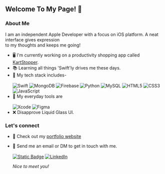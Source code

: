 ## Welcome To My Page! 👋

<!--
**ashish-brahma/ashish-brahma** is a ✨ _special_ ✨ repository because its `README.md` (this file) appears on your GitHub profile.

Here are some ideas to get you started:

- 🔭 I’m currently working on ...
- 🌱 I’m currently learning ...
- 👯 I’m looking to collaborate on ...
- 🤔 I’m looking for help with ...
- 💬 Ask me about ...
- 📫 How to reach me: ...
- 😄 Pronouns: ...
- ⚡ Fun fact: ...
-->

### About Me

I am an independent Apple Developer with a focus on iOS platform. A neat interface gives expression  <br/>
to my thoughts and keeps me going!

- 🖥 I'm currently working on a productivity shopping app called [KartStopper](https://github.com/ashish-brahma/KartStopper).
- 📚 Learning all things 'Swift'ly drives me these days.
- 🧰 My tech stack includes- <br/> <br/>
   ![Swift](https://img.shields.io/badge/swift-F54A2A?style=for-the-badge&logo=swift&logoColor=white)
   ![MongoDB](https://img.shields.io/badge/MongoDB-%234ea94b.svg?style=for-the-badge&logo=mongodb&logoColor=white)
   ![Firebase](https://img.shields.io/badge/firebase-%23039BE5.svg?style=for-the-badge&logo=firebase)
   ![Python](https://img.shields.io/badge/python-3670A0?style=for-the-badge&logo=python&logoColor=ffdd54)
   ![MySQL](https://img.shields.io/badge/mysql-4479A1.svg?style=for-the-badge&logo=mysql&logoColor=white)
   ![HTML5](https://img.shields.io/badge/html5-%23E34F26.svg?style=for-the-badge&logo=html5&logoColor=white)
   ![CSS3](https://img.shields.io/badge/css3-%231572B6.svg?style=for-the-badge&logo=css3&logoColor=white)
   ![JavaScript](https://img.shields.io/badge/javascript-%23323330.svg?style=for-the-badge&logo=javascript&logoColor=%23F7DF1E) <br/>
- 🔨 My everyday tools are <br/> <br/>
   ![Xcode](https://img.shields.io/badge/Xcode-007ACC?style=for-the-badge&logo=Xcode&logoColor=white)
   ![Figma](https://img.shields.io/badge/figma-%23F24E1E.svg?style=for-the-badge&logo=figma&logoColor=white) <br/>
- ❌ Disapprove Liquid Glass UI.

### Let's connect
- 📎 Check out my [portfolio website](https://ashish-brahma.github.io/portfolio/)
- 📮 Send me an email or DM to get in touch with me. <br/><br/>
   [![Static Badge](https://img.shields.io/badge/Email-ashish.brahma%40outlook.com-blue)](mailto:ashish.brahma@outlook.com)
   [![LinkedIn](https://img.shields.io/badge/linkedin-%230077B5.svg?style=for-the-badge&logo=linkedin&logoColor=white)](https://www.linkedin.com/in/brahma-ashish/)<br/>

  *Nice to meet you!*
